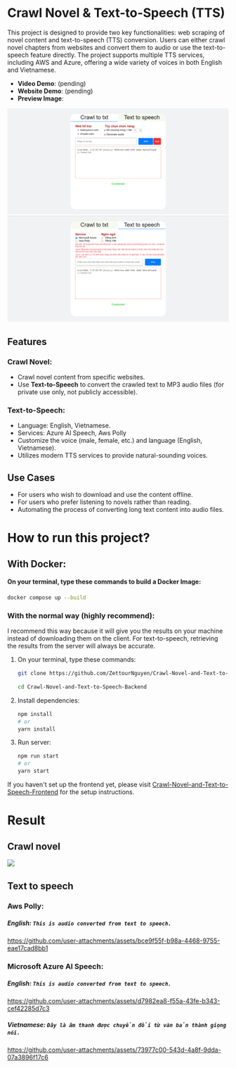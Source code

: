 # Crawl Novel & Text-to-Speech (TTS)

This project is designed to provide two key functionalities: web scraping of novel content and text-to-speech (TTS) conversion. Users can either crawl novel chapters from websites and convert them to audio or use the text-to-speech feature directly. The project supports multiple TTS services, including AWS and Azure, offering a wide variety of voices in both English and Vietnamese.

- **Video Demo**: (pending)
- **Website Demo**: (pending)
- **Preview Image**: 
<img src="https://raw.githubusercontent.com/ZettourNguyen/Crawl-Novel-and-Text-to-Speech-Frontend/main/src/assets/Crawl_ui.png">
<img src="https://raw.githubusercontent.com/ZettourNguyen/Crawl-Novel-and-Text-to-Speech-Frontend/main/src/assets/TextToSpeech_ui.png">

## Features

### Crawl Novel:
- Crawl novel content from specific websites.
- Use **Text-to-Speech** to convert the crawled text to MP3 audio files (for private use only, not publicly accessible).

### Text-to-Speech:
- Language: English, Vietnamese.
- Services: Azure AI Speech, Aws Polly
- Customize the voice (male, female, etc.) and language (English, Vietnamese).
- Utilizes modern TTS services to provide natural-sounding voices.

## Use Cases
- For users who wish to download and use the content offline.
- For users who prefer listening to novels rather than reading.
- Automating the process of converting long text content into audio files.

# How to run this project?
## With Docker:
#### On your terminal, type these commands to build a Docker Image:
```sh
docker compose up --build
```

### With the normal way (highly recommend):
I recommend this way because it will give you the results on your machine instead of downloading them on the client. For text-to-speech, retrieving the results from the server will always be accurate.

1. On your terminal, type these commands:
    ```sh
    git clone https://github.com/ZettourNguyen/Crawl-Novel-and-Text-to-Speech-Backend.git
    ```
    ```sh
    cd Crawl-Novel-and-Text-to-Speech-Backend
    ```

2. Install dependencies:
    ```sh
    npm install
    # or
    yarn install
    ```

3. Run server:
    ```sh
    npm run start
    # or
    yarn start
    ```

If you haven't set up the frontend yet, please visit [Crawl-Novel-and-Text-to-Speech-Frontend](https://github.com/ZettourNguyen/Crawl-Novel-and-Text-to-Speech-Frontend) for the setup instructions.

# Result
## Crawl novel

<img src="https://firebasestorage.googleapis.com/v0/b/tttn-ktc.appspot.com/o/assets%2Fimage.png?alt=media&token=e02bfce6-bf5b-47e1-ae5a-8d78914e506a" >

## Text to speech
###  Aws Polly:
##### English: `This is audio converted from text to speech.`
 
https://github.com/user-attachments/assets/bce9f55f-b98a-4468-9755-eae17cad8bb1

### Microsoft Azure AI Speech:
##### English: `This is audio converted from text to speech.`
 
https://github.com/user-attachments/assets/d7982ea8-f55a-43fe-b343-cef42285d7c3
    
##### Vietnamese: `Đây là âm thanh được chuyển đổi từ văn bản thành giọng nói.`
 
https://github.com/user-attachments/assets/73977c00-543d-4a8f-9dda-07a3896f17c6
    

